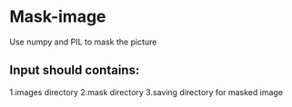 # Mask-image
Use numpy and PIL to mask the picture
## Input should contains:
1.images directory
2.mask directory
3.saving directory for masked image
